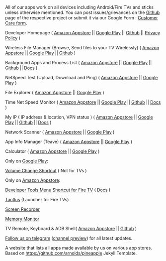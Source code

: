 All of our apps work on all devices including Android/Fire TVs and sticks unless otherwise mentioned.
You can post issues/grievances on the [Github](https://github.com/visnkmr) page of the respective project or submit it via our Google Form : [Customer Care form](https://forms.gle/D761dPn1YKQrQJYD9).

Developer Homepage ( [Amazon Appstore](https://www.amazon.com/s?rh=n%3A2350149011%2Cp_4%3AVishnu+N+K&ref=bl_dp_s_web_0) || [Google Play](https://play.google.com/store/apps/developer?id=Vishnu+N+K) || [Github](https://[Github].com/visnkmr) || [Privacy Policy](https://appchoose.blogspot.com/p/privacy-policy.html) )

Wireless File Manager (Browse, Send files to your TV Wirelessly) ( [Amazon Appstore](https://www.amazon.com/Wireless-Manager-Transfer-Files-Explorer/dp/B07MMTTWF3/) || [Google Play](https://play.google.com/store/apps/details?id=io.[Github].visnkmr.wirelessexplorer) || [Github](https://Github.com/visnkmr/wfm) )

Background Apps and Process List ( [Amazon Appstore](https://www.amazon.com/Background-Apps-and-Process-List/dp/B077LRPXZW/) || [Google Play](https://play.google.com/store/apps/details?id=io.[Github].visnkmr.bapl) || [Github](https://[Github].com/visnkmr/backgroundappslist) || [Docs](https://appchoose.blogspot.com/2019/07/close-background-apps-on-android-tv.html) )

NetSpeed Test (Upload, Download and Ping) ( [Amazon Appstore](https://www.amazon.com/NetSpeed-Test-Upload-Download-Ping/dp/B07G8H4WDQ/) || [Google Play](https://play.google.com/store/apps/details?id=io.[Github].visnkmr.mynetspeedtest) )

File Explorer ( [Amazon Appstore](https://www.amazon.com/Vishnu-N-K-File-Explorer/dp/B07PXXGKNJ/) || [Google Play](https://play.google.com/store/apps/details?id=visnkmr.apps.filexplorer) )

Time Net Speed Monitor ( [Amazon Appstore](https://www.amazon.com/Vishnu-N-K-Speed-Monitor/dp/B0786KC4C1/) || [Google Play](https://play.google.com/store/apps/details?id=visnkmr.apps.timenetspeed)  || [Github](https://[Github].com/visnkmr/timenetspeed) || [Docs](https://appchoose.blogspot.com/2019/03/internet-speed-meter-for-fire-tv.html) )

My IP ( IP address & location, VPN status ) ( [Amazon Appstore](https://www.amazon.com/My-address-location-VPN-status/dp/B077TV1QBX/) || [Google Play](https://play.google.com/store/apps/details?id=io.[Github].visnkmr.myip) || [Github](https://[Github].com/visnkmr/my.I.P.) || [Docs](https://appchoose.blogspot.com/2019/09/check-vpn-status-and-ip-firetv-androidtv.html) )

Network Scanner ( [Amazon Appstore](https://www.amazon.com/Vishnu-N-K-Network-Scanner/dp/B07HLT81KW/) || [Google Play](https://play.google.com/store/apps/details?id=io.[Github].visnkmr.wifilanscanner) )

App Info Manager (Teave) ( [Amazon Appstore](https://www.amazon.com/Vishnu-N-K-Applist-InfoManager/dp/B07FKQYFK4/) || [Google Play](https://play.google.com/store/apps/details?id=io.[Github].visnkmr.teave) )

Calculator ( [Amazon Appstore](https://www.amazon.com/Vishnu-N-K-Calculator-Made/dp/B07C66R58G/) || [Google Play](https://play.google.com/store/apps/details?id=io.[Github].visnkmr.calculator) )

Only on [Google Play](https://play.google.com/store/apps/developer?id=Vishnu+N+K):

[Volume Change Shortcut](https://play.google.com/store/apps/details?id=io.[Github].visnkmr.volumeui) ( Not for TVs )

Only on [Amazon Appstore](https://www.amazon.com/s?rh=n%3A2350149011%2Cp_4%3AVishnu+N+K&ref=bl_dp_s_web_0):

[Developer Tools Menu Shortcut for Fire TV](https://www.amazon.com/Developer-Tools-Menu-Shortcut-Fire/dp/B0778BRZM7/) ( [Docs](https://visnkmr.[Github].io/dev-tools-help) )

[Taotlus](https://www.amazon.com/dp/B07FDLVQQJ/) (Launcher for Fire TVs)

[Screen Recorder](https://www.amazon.com/Vishnu-N-K-Screen-Recorder/dp/B082YCDN7Z/)
 
 [Memory Monitor](https://www.amazon.com/Vishnu-N-K-Memory-Monitor/dp/B07J4TDMLC/)

 TV Remote, Keyboard & ADB Shell( [Amazon Appstore](https://www.amazon.com/dp/B07HFH64FL/) || [Github](https://github.com/visnkmr/ADB-Remote-Keyboard-Shell) )

[Follow us on telegram](https://t.me/vishnunkmr) ([channel preview](https://t.me/s/vishnunkmr)) for all latest updates.
 
A website that lists all apps made available by us on various app stores. Based on https://github.com/arnolds/pineapple Jekyll Template.
